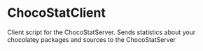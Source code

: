 # ChocoStatClient
Client script for the ChocoStatServer. Sends statistics about your chocolatey packages and sources to the ChocoStatServer
